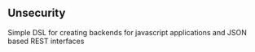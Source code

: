 ## Unsecurity

Simple DSL for creating backends for javascript applications and JSON based REST interfaces
